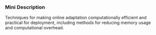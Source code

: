 ### Mini Description

Techniques for making online adaptation computationally efficient and practical for deployment, including methods for reducing memory usage and computational overhead.
